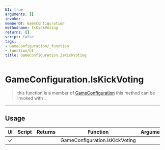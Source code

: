 ```yaml
---
UI: true
arguments: []
invoke: .
memberOf: GameConfiguration
methodname: IsKickVoting
returns: []
script: false
tags:
- GameConfiguration/_function
- function/UI
title: GameConfiguration.IsKickVoting
---
```

# GameConfiguration.IsKickVoting
> this function is a member of [GameConfiguration](civ-6/lua/GameConfiguration.md)
> this method can be invoked with `.`
-----
## Usage
|  UI | Script | Returns | Function | Arguments |
|:---:|:------:|-------:|:--------:|:---------|
|✓| ||GameConfiguration.IsKickVoting||

